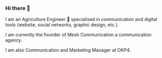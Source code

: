 ### Hi there 👋

<!--
**JulienMassonnat/JulienMassonnat** is a ✨ _special_ ✨ repository because its `README.md` (this file) appears on your GitHub profile.

Here are some ideas to get you started:

- 🔭 I’m currently working on ...
- 🌱 I’m currently learning ...
- 👯 I’m looking to collaborate on ...
- 🤔 I’m looking for help with ...
- 💬 Ask me about ...
- 📫 How to reach me: ...
- 😄 Pronouns: ...
- ⚡ Fun fact: ...
-->
I am an Agriculture Engineer 🌻 specialised in communication and digital tools (website, social networks, graphic design, etc.).

I am currently the founder of Mesh Communication a communication agency.

I am also Communication and Marketing Manager at OKP4.

